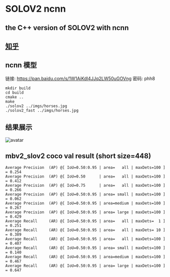 # SOLOV2 ncnn

## the C++ version of SOLOV2 with ncnn

## [知乎](https://zhuanlan.zhihu.com/p/361900997?utm_source=qq&utm_medium=social&utm_oi=872955404320141312)


## ncnn 模型
链接: https://pan.baidu.com/s/1W1AiKdI4JJq2LW50uGOVng  密码: phh8

```
mkdir build
cd build 
cmake ..
make 
./solov2 ../imgs/horses.jpg
./solov2_fast ../imgs/horses.jpg
```

## 结果展示
![avatar](imgs/result.jpg)

## mbv2_slov2 coco val result (short size=448)


    Average Precision  (AP) @[ IoU=0.50:0.95 | area=   all | maxDets=100 ] = 0.254
    Average Precision  (AP) @[ IoU=0.50      | area=   all | maxDets=100 ] = 0.412
    Average Precision  (AP) @[ IoU=0.75      | area=   all | maxDets=100 ] = 0.266
    Average Precision  (AP) @[ IoU=0.50:0.95 | area= small | maxDets=100 ] = 0.062
    Average Precision  (AP) @[ IoU=0.50:0.95 | area=medium | maxDets=100 ] = 0.267
    Average Precision  (AP) @[ IoU=0.50:0.95 | area= large | maxDets=100 ] = 0.429
    Average Recall     (AR) @[ IoU=0.50:0.95 | area=   all | maxDets=  1 ] = 0.251
    Average Recall     (AR) @[ IoU=0.50:0.95 | area=   all | maxDets= 10 ] = 0.389
    Average Recall     (AR) @[ IoU=0.50:0.95 | area=   all | maxDets=100 ] = 0.407
    Average Recall     (AR) @[ IoU=0.50:0.95 | area= small | maxDets=100 ] = 0.140
    Average Recall     (AR) @[ IoU=0.50:0.95 | area=medium | maxDets=100 ] = 0.467
    Average Recall     (AR) @[ IoU=0.50:0.95 | area= large | maxDets=100 ] = 0.647

